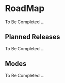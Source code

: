 RoadMap
==
To Be Completed ...

Planned Releases
-
To Be Completed ...

Modes
-
To Be Completed ...

